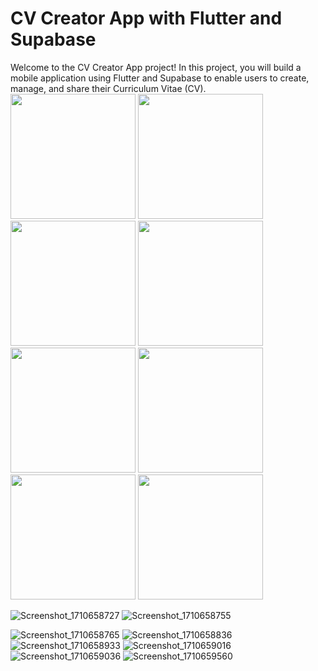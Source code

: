 # CV Creator App with Flutter and Supabase

Welcome to the CV Creator App project! In this project, you will build a mobile application using Flutter and Supabase to enable users to create, manage, and share their Curriculum Vitae (CV).
<img src="https://github.com/Trajoon/Project-7/assets/153893124/e9a82707-6460-481a-b50d-d26cb6f1d25b" width="200">
<img src="https://github.com/Trajoon/Project-7/assets/153893124/7a65ffa1-0637-40fa-9ce6-852eb55fc6e2" width="200">
<img src="https://github.com/Trajoon/Project-7/assets/153893124/76584e57-5b1f-47fe-a3fa-83e564f52b17" width="200">
<img src="https://github.com/Trajoon/Project-7/assets/153893124/0980c4c9-a88d-4348-9a38-80def532f13a" width="200">
<img src="https://github.com/Trajoon/Project-7/assets/153893124/313f8745-9321-4c72-8596-85116ef37164" width="200">
<img src="https://github.com/Trajoon/Project-7/assets/153893124/d53b93ff-e0f4-4942-916c-6caf5f6fac58" width="200">
<img src="https://github.com/Trajoon/Project-7/assets/153893124/12b6f150-43b7-49c0-bf52-c01d41f51d00" width="200">
<img src="https://github.com/Trajoon/Project-7/assets/153893124/5c4e802d-d148-45aa-ae7b-158149c03a1a" width="200">


![Screenshot_1710658727](https://github.com/Trajoon/Project-7/assets/153893124/e9a82707-6460-481a-b50d-d26cb6f1d25b)
![Screenshot_1710658755](https://github.com/Trajoon/Project-7/assets/153893124/7a65ffa1-0637-40fa-9ce6-852eb55fc6e2)

![Screenshot_1710658765](https://github.com/Trajoon/Project-7/assets/153893124/76584e57-5b1f-47fe-a3fa-83e564f52b17)
![Screenshot_1710658836](https://github.com/Trajoon/Project-7/assets/153893124/0980c4c9-a88d-4348-9a38-80def532f13a)
![Screenshot_1710658933](https://github.com/Trajoon/Project-7/assets/153893124/313f8745-9321-4c72-8596-85116ef37164)
![Screenshot_1710659016](https://github.com/Trajoon/Project-7/assets/153893124/d53b93ff-e0f4-4942-916c-6caf5f6fac58)
![Screenshot_1710659036](https://github.com/Trajoon/Project-7/assets/153893124/12b6f150-43b7-49c0-bf52-c01d41f51d00)
![Screenshot_1710659560](https://github.com/Trajoon/Project-7/assets/153893124/5c4e802d-d148-45aa-ae7b-158149c03a1a)

